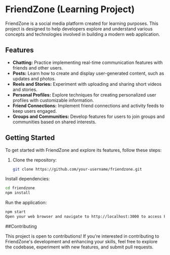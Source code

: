 # FriendZone (Learning Project)

FriendZone is a social media platform created for learning purposes. This project is designed to help developers explore and understand various concepts and technologies involved in building a modern web application.

## Features

- **Chatting:** Practice implementing real-time communication features with friends and other users.
- **Posts:** Learn how to create and display user-generated content, such as updates and photos.
- **Reels and Stories:** Experiment with uploading and sharing short videos and stories.
- **Personal Profiles:** Explore techniques for creating personalized user profiles with customizable information.
- **Friend Connections:** Implement friend connections and activity feeds to keep users engaged.
- **Groups and Communities:** Develop features for users to join groups and communities based on shared interests.

## Getting Started

To get started with FriendZone and explore its features, follow these steps:

1. Clone the repository:

   ```bash
   git clone https://github.com/your-username/friendzone.git
   ```
Install dependencies:

  ```bash
  cd friendzone
  npm install
```
Run the application:
  ```bash
  npm start
Open your web browser and navigate to http://localhost:3000 to access FriendZone.
```
##Contributing

This project is open to contributions! If you're interested in contributing to FriendZone's development and enhancing your skills, feel free to explore the codebase, experiment with new features, and submit pull requests.
